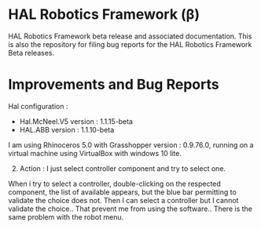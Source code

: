 # HAL Robotics Framework (β)
HAL Robotics Framework beta release and associated documentation. This is also the repository for filing bug reports for the HAL Robotics Framework Beta releases.

# Improvements and Bug Reports
Hal configuration :
- Hal.McNeel.V5 version : 1.1.15-beta
- HAL.ABB version : 1.1.10-beta
 
I am using Rhinoceros 5.0 with Grasshopper version : 0.9.76.0, running on a virtual machine using VirtualBox with windows 10 lite.  

2. Action : I just select controller component and try to select one.

When i try to select a controller, double-clicking on the respected component, the list of available appears, but the blue bar permitting to validate the choice does not. Then I can select a controller but I cannot validate the choice.. That prevent me from using the software..
There is the same problem with the robot menu.